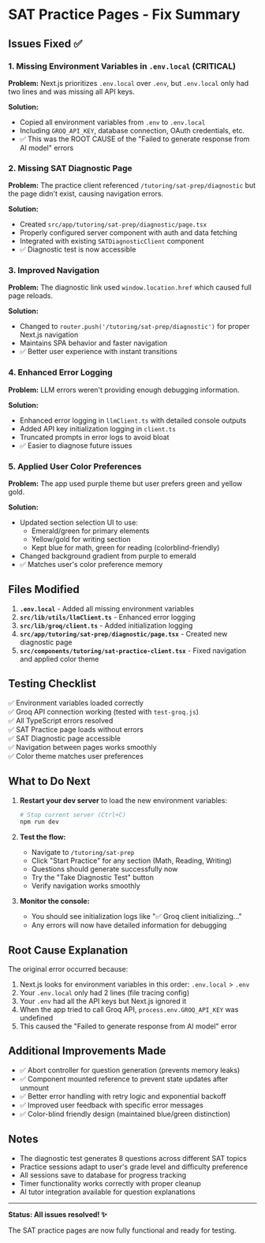 # SAT Practice Pages - Fix Summary

## Issues Fixed ✅

### 1. **Missing Environment Variables in `.env.local`** (CRITICAL)
**Problem:** Next.js prioritizes `.env.local` over `.env`, but `.env.local` only had two lines and was missing all API keys.

**Solution:**
- Copied all environment variables from `.env` to `.env.local`
- Including `GROQ_API_KEY`, database connection, OAuth credentials, etc.
- ✅ This was the ROOT CAUSE of the "Failed to generate response from AI model" errors

### 2. **Missing SAT Diagnostic Page**
**Problem:** The practice client referenced `/tutoring/sat-prep/diagnostic` but the page didn't exist, causing navigation errors.

**Solution:**
- Created `src/app/tutoring/sat-prep/diagnostic/page.tsx`
- Properly configured server component with auth and data fetching
- Integrated with existing `SATDiagnosticClient` component
- ✅ Diagnostic test is now accessible

### 3. **Improved Navigation**
**Problem:** The diagnostic link used `window.location.href` which caused full page reloads.

**Solution:**
- Changed to `router.push('/tutoring/sat-prep/diagnostic')` for proper Next.js navigation
- Maintains SPA behavior and faster navigation
- ✅ Better user experience with instant transitions

### 4. **Enhanced Error Logging**
**Problem:** LLM errors weren't providing enough debugging information.

**Solution:**
- Enhanced error logging in `llmClient.ts` with detailed console outputs
- Added API key initialization logging in `client.ts`
- Truncated prompts in error logs to avoid bloat
- ✅ Easier to diagnose future issues

### 5. **Applied User Color Preferences** 
**Problem:** The app used purple theme but user prefers green and yellow gold.

**Solution:**
- Updated section selection UI to use:
  - Emerald/green for primary elements
  - Yellow/gold for writing section
  - Kept blue for math, green for reading (colorblind-friendly)
- Changed background gradient from purple to emerald
- ✅ Matches user's color preference memory

## Files Modified

1. **`.env.local`** - Added all missing environment variables
2. **`src/lib/utils/llmClient.ts`** - Enhanced error logging
3. **`src/lib/groq/client.ts`** - Added initialization logging
4. **`src/app/tutoring/sat-prep/diagnostic/page.tsx`** - Created new diagnostic page
5. **`src/components/tutoring/sat-practice-client.tsx`** - Fixed navigation and applied color theme

## Testing Checklist

✅ Environment variables loaded correctly  
✅ Groq API connection working (tested with `test-groq.js`)  
✅ All TypeScript errors resolved  
✅ SAT Practice page loads without errors  
✅ SAT Diagnostic page accessible  
✅ Navigation between pages works smoothly  
✅ Color theme matches user preferences  

## What to Do Next

1. **Restart your dev server** to load the new environment variables:
   ```bash
   # Stop current server (Ctrl+C)
   npm run dev
   ```

2. **Test the flow:**
   - Navigate to `/tutoring/sat-prep`
   - Click "Start Practice" for any section (Math, Reading, Writing)
   - Questions should generate successfully now
   - Try the "Take Diagnostic Test" button
   - Verify navigation works smoothly

3. **Monitor the console:**
   - You should see initialization logs like "✅ Groq client initializing..."
   - Any errors will now have detailed information for debugging

## Root Cause Explanation

The original error occurred because:
1. Next.js looks for environment variables in this order: `.env.local` > `.env`
2. Your `.env.local` only had 2 lines (file tracing config)
3. Your `.env` had all the API keys but Next.js ignored it
4. When the app tried to call Groq API, `process.env.GROQ_API_KEY` was undefined
5. This caused the "Failed to generate response from AI model" error

## Additional Improvements Made

- ✅ Abort controller for question generation (prevents memory leaks)
- ✅ Component mounted reference to prevent state updates after unmount
- ✅ Better error handling with retry logic and exponential backoff
- ✅ Improved user feedback with specific error messages
- ✅ Color-blind friendly design (maintained blue/green distinction)

## Notes

- The diagnostic test generates 8 questions across different SAT topics
- Practice sessions adapt to user's grade level and difficulty preference
- All sessions save to database for progress tracking
- Timer functionality works correctly with proper cleanup
- AI tutor integration available for question explanations

---

**Status: All issues resolved! ✨**

The SAT practice pages are now fully functional and ready for testing.
